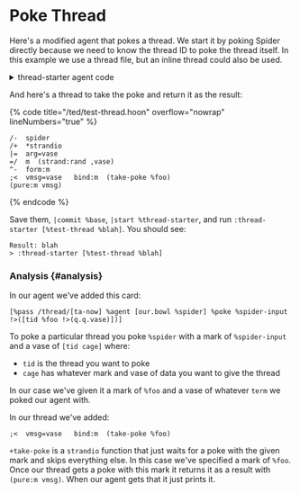 # Poke Thread

Here's a modified agent that pokes a thread. We start it by poking Spider directly because we need to know the thread ID to poke the thread itself. In this example we use a thread file, but an inline thread could also be used.

<details>
<summary>thread-starter agent code</summary>

{% code title="/app/thread-starter.hoon" overflow="nowrap" lineNumbers="true" %}

```hoon
/+  default-agent, dbug
=*  card  card:agent:gall
%-  agent:dbug
^-  agent:gall
|_  =bowl:gall
+*  this      .
    def   ~(. (default-agent this %|) bowl)
::
++  on-init  on-init:def
++  on-save  on-save:def
++  on-load  on-load:def
++  on-poke
  |=  [=mark =vase]
  ^-  (quip card _this)
  ?+    mark  (on-poke:def mark vase)
      %noun
    ?+    q.vase  (on-poke:def mark vase)
        (pair term term)
      =/  tid  `@ta`(cat 3 'thread_' (scot %uv (sham eny.bowl)))
      =/  ta-now  `@ta`(scot %da now.bowl)
      =/  start-args  [~ `tid byk.bowl(r da+now.bowl) p.q.vase !>(q.q.vase)]
      :_  this
      :~
        [%pass /thread/[ta-now] %agent [our.bowl %spider] %watch /thread-result/[tid]]
        [%pass /thread/[ta-now] %agent [our.bowl %spider] %poke %spider-start !>(start-args)]
        [%pass /thread/[ta-now] %agent [our.bowl %spider] %poke %spider-input !>([tid %foo !>(q.q.vase)])]
      ==
    ==
  ==
++  on-watch  on-watch:def
++  on-leave  on-leave:def
++  on-peek   on-peek:def
++  on-agent
   |=  [=wire =sign:agent:gall]
   ^-  (quip card _this)
   ?+    -.wire  (on-agent:def wire sign)
       %thread
     ?+    -.sign  (on-agent:def wire sign)
         %fact
       ?+    p.cage.sign  (on-agent:def wire sign)
           %thread-fail
         =/  err  !<  (pair term tang)  q.cage.sign
         %-  (slog leaf+"Thread failed: {(trip p.err)}" q.err)
         `this
           %thread-done
         ?:  =(q.cage.sign *vase)
           %-  (slog leaf+"Thread cancelled nicely" ~)
         `this
         =/  res  (trip !<(term q.cage.sign))
         %-  (slog leaf+"Result: {res}" ~)
         `this
       ==
     ==
   ==
++  on-arvo   on-arvo:def
++  on-fail   on-fail:def
--
```

{% endcode %}

</details>

And here's a thread to take the poke and return it as the result:

{% code title="/ted/test-thread.hoon" overflow="nowrap" lineNumbers="true" %}
```hoon
/-  spider
/+  *strandio
|=  arg=vase
=/  m  (strand:rand ,vase)
^-  form:m
;<  vmsg=vase   bind:m  (take-poke %foo)
(pure:m vmsg)
```
{% endcode %}

Save them, `|commit %base`, `|start %thread-starter`, and run `:thread-starter [%test-thread %blah]`. You should see:

```
Result: blah
> :thread-starter [%test-thread %blah]
```

### Analysis {#analysis}

In our agent we've added this card:

```hoon
[%pass /thread/[ta-now] %agent [our.bowl %spider] %poke %spider-input !>([tid %foo !>(q.q.vase)])]
```

To poke a particular thread you poke `%spider` with a mark of `%spider-input` and a vase of `[tid cage]` where:

- `tid` is the thread you want to poke
- `cage` has whatever mark and vase of data you want to give the thread

In our case we've given it a mark of `%foo` and a vase of whatever `term` we poked our agent with.

In our thread we've added:

```hoon
;<  vmsg=vase   bind:m  (take-poke %foo)
```

`+take-poke` is a `strandio` function that just waits for a poke with the given mark and skips everything else. In this case we've specified a mark of `%foo`. Once our thread gets a poke with this mark it returns it as a result with `(pure:m vmsg)`. When our agent gets that it just prints it.
